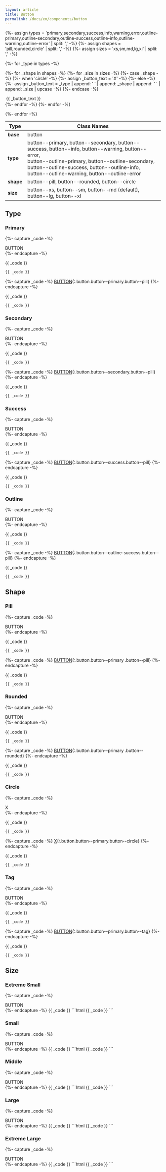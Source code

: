 ```yaml
---
layout: article
title: Button
permalink: /docs/en/components/button
---
```


<!-- ================================ -->
{%- assign types  = 'primary,secondary,success,info,warning,error,outline-primary,outline-secondary,outline-success,outline-info,outline-warning,outline-error' | split: ',' -%}
{%- assign shapes = 'pill,rounded,circle' | split: ',' -%}
{%- assign sizes  = 'xs,sm,md,lg,xl' | split: ',' -%}
<!-- ================================ -->
<style>
.example-button {
  margin: 2px 3px;
}
</style>
{%- for _type in types -%}
<p>
  {%- for _shape in shapes -%}
    {%- for _size in sizes -%}
      {%- case _shape -%}
        {%- when 'circle' -%}
          {%- assign _button_text = 'X' -%}
        {%- else -%}
          {%- assign _button_text = _type | append: ' ' | append: _shape | append: ' ' | append: _size | upcase -%}
      {%- endcase -%}
      <div class="button button--{{ _type }} button--{{ _shape }} button--{{ _size }} example-button"
        onclick="javascript:copyButtonClass(this)">
        {{ _button_text }}
      </div>
    {%- endfor -%}
  {%- endfor -%}
</p>
{%- endfor -%}
<script>
  function copyButtonClass(el) {
    var classStr = Array.from(el.classList).filter(function(item) {
      return item != 'example-button';
    }).join(' ');
    TOOL.copyTextToClipboard(classStr);
    TOOL.prompt('Successfully copy class to clipboard!');
  }
</script>
<!-- ================================ -->

| Type | Class Names |
| ---- | ---- |
| **base**  | button |
| **type**  | button\-\-primary, button\-\-secondary, button\-\-success, button\-\-info, button\-\-warning, button\-\-error, <br>button\-\-outline\-primary, button\-\-outline\-secondary, button\-\-outline\-success, button\-\-outline\-info, button\-\-outline\-warning, button\-\-outline\-error |
| **shape** | button\-\-pill, button\-\-rounded, button\-\-circle |
| **size**  | button\-\-xs, button\-\-sm, button\-\-md (default), button\-\-lg, button\-\-xl |

## Type

### Primary

<!-- ============================= -->
{%- capture _code -%}
<div class="button button--primary button--pill">BUTTON</div>
{%- endcapture -%}

{{ _code }}

```html
{{ _code }}
```
<!-- ============================= -->
{%- capture _code -%}
[BUTTON](#){:.button.button--primary.button--pill}
{%- endcapture -%}

{{ _code }}

```html
{{ _code }}
```
<!-- ============================= -->

### Secondary

<!-- ============================= -->
{%- capture _code -%}
<div class="button button--secondary button--pill">BUTTON</div>
{%- endcapture -%}

{{ _code }}

```html
{{ _code }}
```
<!-- ============================= -->
{%- capture _code -%}
[BUTTON](#){:.button.button--secondary.button--pill}
{%- endcapture -%}

{{ _code }}

```html
{{ _code }}
```
<!-- ============================= -->

### Success

<!-- ============================= -->
{%- capture _code -%}
<div class="button button--success button--pill">BUTTON</div>
{%- endcapture -%}

{{ _code }}

```html
{{ _code }}
```
<!-- ============================= -->
{%- capture _code -%}
[BUTTON](#){:.button.button--success.button--pill}
{%- endcapture -%}

{{ _code }}

```html
{{ _code }}
```
<!-- ============================= -->

### Outline

<!-- ============================= -->
{%- capture _code -%}
<div class="button button--outline-success button--pill">BUTTON</div>
{%- endcapture -%}

{{ _code }}

```html
{{ _code }}
```
<!-- ============================= -->
{%- capture _code -%}
[BUTTON](#){:.button.button--outline-success.button--pill}
{%- endcapture -%}

{{ _code }}

```html
{{ _code }}
```
<!-- ============================= -->

## Shape

### Pill

<!-- ============================= -->
{%- capture _code -%}
<div class="button button--primary button--pill">BUTTON</div>
{%- endcapture -%}

{{ _code }}

```html
{{ _code }}
```
<!-- ============================= -->
{%- capture _code -%}
[BUTTON](#){:.button.button--primary .button--pill}
{%- endcapture -%}

{{ _code }}

```html
{{ _code }}
```
<!-- ============================= -->

### Rounded

<!-- ============================= -->
{%- capture _code -%}
<div class="button button--primary button--rounded">BUTTON</div>
{%- endcapture -%}

{{ _code }}

```html
{{ _code }}
```
<!-- ============================= -->
{%- capture _code -%}
[BUTTON](#){:.button.button--primary .button--rounded}
{%- endcapture -%}

{{ _code }}

```html
{{ _code }}
```
<!-- ============================= -->

### Circle

<!-- ============================= -->
{%- capture _code -%}
<div class="button button--primary button--circle">X</div>
{%- endcapture -%}

{{ _code }}

```html
{{ _code }}
```
<!-- ============================= -->
{%- capture _code -%}
[X](#){:.button.button--primary.button--circle}
{%- endcapture -%}

{{ _code }}

```html
{{ _code }}
```
<!-- ============================= -->

### Tag

<!-- ============================= -->
{%- capture _code -%}
<div class="button button--primary button--tag">BUTTON</div>
{%- endcapture -%}

{{ _code }}

```html
{{ _code }}
```
<!-- ============================= -->
{%- capture _code -%}
[BUTTON](#){:.button.button--primary.button--tag}
{%- endcapture -%}

{{ _code }}

```html
{{ _code }}
```
<!-- ============================= -->

## Size

### Extreme Small

<!-- ============================= -->
{%- capture _code -%}
<div class="button button--primary button--rounded button--xs">BUTTON</div>
{%- endcapture -%}
{{ _code }}
```html
{{ _code }}
```
<!-- ============================= -->

### Small

<!-- ============================= -->
{%- capture _code -%}
<div class="button button--primary button--rounded button--sm">BUTTON</div>
{%- endcapture -%}
{{ _code }}
```html
{{ _code }}
```
<!-- ============================= -->

### Middle

<!-- ============================= -->
{%- capture _code -%}
<div class="button button--primary button--rounded">BUTTON</div>
{%- endcapture -%}
{{ _code }}
```html
{{ _code }}
```
<!-- ============================= -->

### Large

<!-- ============================= -->
{%- capture _code -%}
<div class="button button--primary button--rounded button--lg">BUTTON</div>
{%- endcapture -%}
{{ _code }}
```html
{{ _code }}
```
<!-- ============================= -->

### Extreme Large

<!-- ============================= -->
{%- capture _code -%}
<div class="button button--primary button--rounded button--xl">BUTTON</div>
{%- endcapture -%}
{{ _code }}
```html
{{ _code }}
```
<!-- ============================= -->
